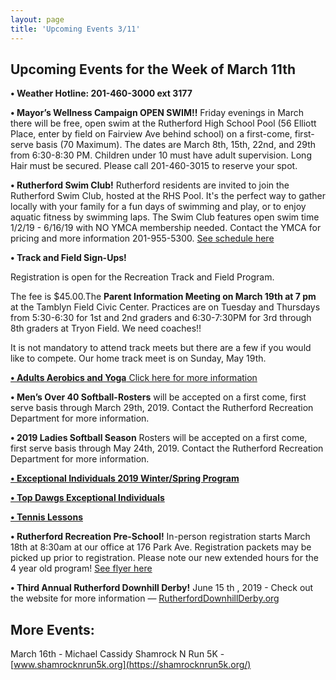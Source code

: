 ```yaml
---
layout: page
title: 'Upcoming Events 3/11'
---
```

 
## Upcoming Events for the Week of March 11th

**• Weather Hotline: 201-460-3000 ext 3177**

**• Mayor’s Wellness Campaign OPEN SWIM!!** Friday evenings in March there will be free,
open swim at the Rutherford High School Pool (56 Elliott Place, enter by field on Fairview Ave
behind school) on a first-come, first-serve basis (70 Maximum). The dates are March 8th, 15th,
22nd, and 29th from 6:30-8:30 PM. Children under 10 must have adult supervision. Long Hair
must be secured. Please call 201-460-3015 to reserve your spot.

**• Rutherford Swim Club!** Rutherford residents are invited to join the Rutherford Swim Club, hosted at the RHS
Pool. It's the perfect way to gather locally with your family for a fun days of swimming and play, or to enjoy
aquatic fitness by swimming laps. The Swim Club features open swim time 1/2/19 - 6/16/19 with NO YMCA
membership needed. Contact the YMCA for pricing and more information 201-955-5300. [See schedule here](https://storage.googleapis.com/static.rutherford-nj.com/recreation/RHS%20Pool%20Schedule.pdf)

**• Track and Field Sign-Ups!**

Registration is open for the Recreation Track and Field Program.

The fee is $45.00.The **Parent Information Meeting on March 19th at 7 pm** at the Tamblyn Field
Civic Center. Practices are on Tuesday and Thursdays from 5:30-6:30 for 1st and 2nd graders and
6:30-7:30PM for 3rd through 8th graders at Tryon Field. We need coaches!! 

It is not mandatory to attend track meets but there are a few if you would like to compete. Our home
track meet is on Sunday, May 19th.

[**• Adults Aerobics and Yoga** Click here for more information](/departments/recreation/sports-and-activities/adult-catalog/)

**• Men’s Over 40 Softball-Rosters** will be accepted on a first come, first serve basis
through March 29th, 2019. Contact the Rutherford Recreation Department for more
information.

**• 2019 Ladies Softball Season** Rosters will be accepted on a first come, first serve
basis through May 24th, 2019. Contact the Rutherford Recreation Department for more
information.

[**• Exceptional Individuals 2019 Winter/Spring Program**](https://storage.googleapis.com/static.rutherford-nj.com/recreation/upcoming-events/Winter-Spring%202019%20Exceptional%20Individuals%20Page.pdf)

[**• Top Dawgs Exceptional Individuals**](https://storage.googleapis.com/static.rutherford-nj.com/recreation/Top%20Dawgs.pdf)

[**• Tennis Lessons**](https://storage.googleapis.com/static.rutherford-nj.com/recreation/2019%20Spring%20Tennis%20Lessons.pdf)

**• Rutherford Recreation Pre-School!** In-person registration starts March 18th at 8:30am at our
office at 176 Park Ave. Registration packets may be picked up prior to registration. Please note
our new extended hours for the 4 year old program! [See flyer here](https://storage.googleapis.com/static.rutherford-nj.com/recreation/Preschool%20flyer%202019-20.pdf)

**• Third Annual Rutherford Downhill Derby!** June 15 th , 2019 - Check out the website for more
information — [RutherfordDownhillDerby.org](https://www.rutherforddownhillderby.org/)

## More Events:

March 16th - Michael Cassidy Shamrock N Run 5K - [www.shamrocknrun5k.org](https://shamrocknrun5k.org/)




